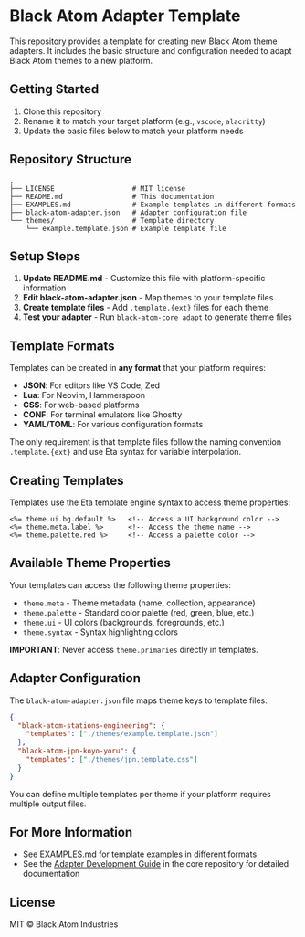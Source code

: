 # Black Atom Adapter Template

This repository provides a template for creating new Black Atom theme adapters. It includes the basic structure and configuration needed to adapt Black Atom themes to a new platform.

## Getting Started

1. Clone this repository
2. Rename it to match your target platform (e.g., `vscode`, `alacritty`)
3. Update the basic files below to match your platform needs

## Repository Structure

```
.
├── LICENSE                   # MIT license
├── README.md                 # This documentation
├── EXAMPLES.md               # Example templates in different formats
├── black-atom-adapter.json   # Adapter configuration file
└── themes/                   # Template directory
    └── example.template.json # Example template file
```

## Setup Steps

1. **Update README.md** - Customize this file with platform-specific information
2. **Edit black-atom-adapter.json** - Map themes to your template files
3. **Create template files** - Add `.template.{ext}` files for each theme
4. **Test your adapter** - Run `black-atom-core adapt` to generate theme files

## Template Formats

Templates can be created in **any format** that your platform requires:

- **JSON**: For editors like VS Code, Zed
- **Lua**: For Neovim, Hammerspoon
- **CSS**: For web-based platforms
- **CONF**: For terminal emulators like Ghostty
- **YAML/TOML**: For various configuration formats

The only requirement is that template files follow the naming convention `.template.{ext}` and use Eta syntax for variable interpolation.

## Creating Templates

Templates use the Eta template engine syntax to access theme properties:

```
<%= theme.ui.bg.default %>   <!-- Access a UI background color -->
<%= theme.meta.label %>      <!-- Access the theme name -->
<%= theme.palette.red %>     <!-- Access a palette color -->
```

## Available Theme Properties

Your templates can access the following theme properties:

- `theme.meta` - Theme metadata (name, collection, appearance)
- `theme.palette` - Standard color palette (red, green, blue, etc.)
- `theme.ui` - UI colors (backgrounds, foregrounds, etc.)
- `theme.syntax` - Syntax highlighting colors

**IMPORTANT**: Never access `theme.primaries` directly in templates.

## Adapter Configuration

The `black-atom-adapter.json` file maps theme keys to template files:

```json
{
  "black-atom-stations-engineering": {
    "templates": ["./themes/example.template.json"]
  },
  "black-atom-jpn-koyo-yoru": {
    "templates": ["./themes/jpn.template.css"]
  }
}
```

You can define multiple templates per theme if your platform requires multiple output files.

## For More Information

- See [EXAMPLES.md](./EXAMPLES.md) for template examples in different formats
- See the [Adapter Development Guide](https://github.com/black-atom-industries/core/blob/main/ADAPTER_DEVELOPMENT.md) in the core repository for detailed documentation

## License

MIT © Black Atom Industries
